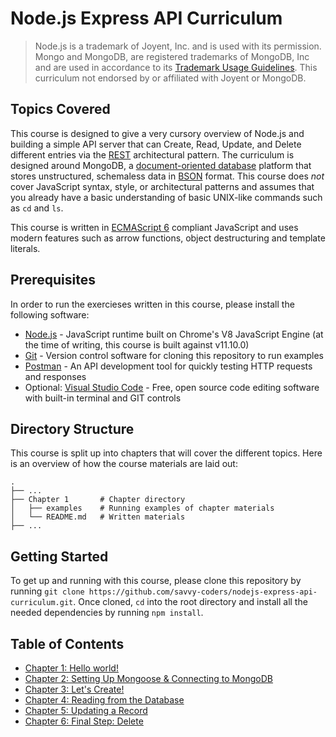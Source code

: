 # Node.js Express API Curriculum

> Node.js is a trademark of Joyent, Inc. and is used with its permission. Mongo and MongoDB, are registered trademarks of MongoDB, Inc and are used in accordance to its [Trademark Usage Guidelines](https://www.mongodb.com/legal/trademark-usage-guidelines). This curriculum not endorsed by or affiliated with Joyent or MongoDB.

## Topics Covered

This course is designed to give a very cursory overview of Node.js and building a simple API server that can Create, Read, Update, and Delete different entries via the [REST](https://en.wikipedia.org/wiki/Representational_state_transfer) architectural pattern. The curriculum is designed around MongoDB, a [document-oriented database](https://en.wikipedia.org/wiki/Document-oriented_database) platform that stores unstructured, schemaless data in [BSON](http://bsonspec.org/) format. This course does *not* cover JavaScript syntax, style, or architectural patterns and assumes that you already have a basic understanding of basic UNIX-like commands such as `cd` and `ls`.

This course is written in [ECMAScript 6](http://es6-features.org) compliant JavaScript and uses modern features such as arrow functions, object destructuring and template literals.

## Prerequisites

In order to run the exercieses written in this course, please install the following software:

- [Node.js](https://nodejs.org) - JavaScript runtime built on Chrome's V8 JavaScript Engine (at the time of writing, this course is built against v11.10.0)
- [Git](https://git-scm.com/downloads) - Version control software for cloning this repository to run examples
- [Postman](https://www.getpostman.com) - An API development tool for quickly testing HTTP requests and responses
- Optional: [Visual Studio Code](https://code.visualstudio.com) - Free, open source code editing software with built-in terminal and GIT controls

## Directory Structure

This course is split up into chapters that will cover the different topics. Here is an overview of how the course materials are laid out:

```
.
├── ...
├── Chapter 1       # Chapter directory
│   ├── examples    # Running examples of chapter materials
│   └── README.md   # Written materials
├── ...
```

## Getting Started

To get up and running with this course, please clone this repository by running `git clone https://github.com/savvy-coders/nodejs-express-api-curriculum.git`. Once cloned, `cd` into the root directory and install all the needed dependencies by running `npm install`.

## Table of Contents

* [Chapter 1: Hello world!](Chapter_1)
* [Chapter 2: Setting Up Mongoose & Connecting to MongoDB](Chapter_2)
* [Chapter 3: Let's Create!](Chapter_3)
* [Chapter 4: Reading from the Database](Chapter_4)
* [Chapter 5: Updating a Record](Chapter_5)
* [Chapter 6: Final Step: Delete](Chapter_6)
